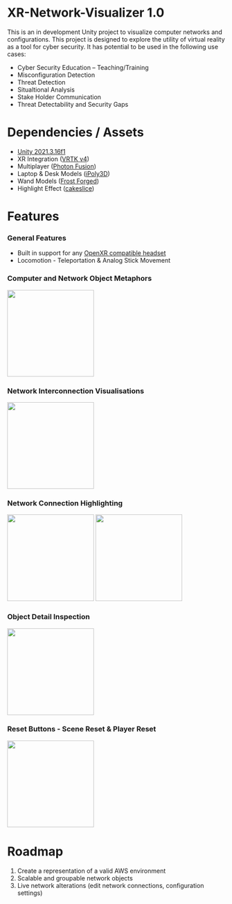 # XR-Network-Visualizer 1.0
This is an in development Unity project to visualize computer networks and configurations. This project is designed to explore the utility of virtual reality as a tool for cyber security. It has potential to be used in the following use cases:
- Cyber Security Education – Teaching/Training
- Misconfiguration Detection
- Threat Detection
- Situaltional Analysis
- Stake Holder Communication
- Threat Detectability and Security Gaps

# Dependencies / Assets
- [Unity 2021.3.16f1](https://unity3d.com/get-unity/)
- XR Integration ([VRTK v4](https://vrtoolkit.readme.io/v4.0.0))
- Multiplayer ([Photon Fusion](https://www.photonengine.com/en-US/Fusion))
- Laptop & Desk Models ([iPoly3D](https://assetstore.unity.com/packages/3d/environments/lowpoly-server-room-props-197268))
- Wand Models ([Frost Forged](https://assetstore.unity.com/packages/3d/props/weapons/3d-items-free-wand-pack-46225))
- Highlight Effect ([cakeslice](https://assetstore.unity.com/packages/vfx/shaders/fullscreen-camera-effects/outline-effect-78608))

# Features
### General Features
- Built in support for any [OpenXR compatible headset](https://www.khronos.org/conformance/adopters/conformant-products/openxr)
- Locomotion - Teleportation & Analog Stick Movement

### Computer and Network Object Metaphors<br/>
<img height="200" src=https://user-images.githubusercontent.com/1362512/176453477-a47827ac-87de-47a7-8f25-0820a950694c.png>

### Network Interconnection Visualisations<br/>
<img height="200" src=https://user-images.githubusercontent.com/1362512/176453499-6cc7f858-a3ad-4b6e-b7f4-e03b598b671d.png>

### Network Connection Highlighting<br/>
<img height="200" src=https://user-images.githubusercontent.com/1362512/176453517-5a442cff-c7cd-4ed9-bc20-41f89204873a.png> <img height="200" src=https://user-images.githubusercontent.com/1362512/176453935-1e679cb5-5507-4883-b477-c41dea9e03c2.png>

### Object Detail Inspection<br/>
<img height="200" src=https://user-images.githubusercontent.com/1362512/176456538-3b3cb58d-514a-42c3-9d84-f87d230a26f8.jpg>

### Reset Buttons - Scene Reset & Player Reset<br/>
<img height="200" src=https://user-images.githubusercontent.com/1362512/176455894-386215ac-82cd-4b31-88ef-599e45364b34.png>



# Roadmap
1. Create a representation of a valid AWS environment
2. Scalable and groupable network objects
3. Live network alterations (edit network connections, configuration settings)
